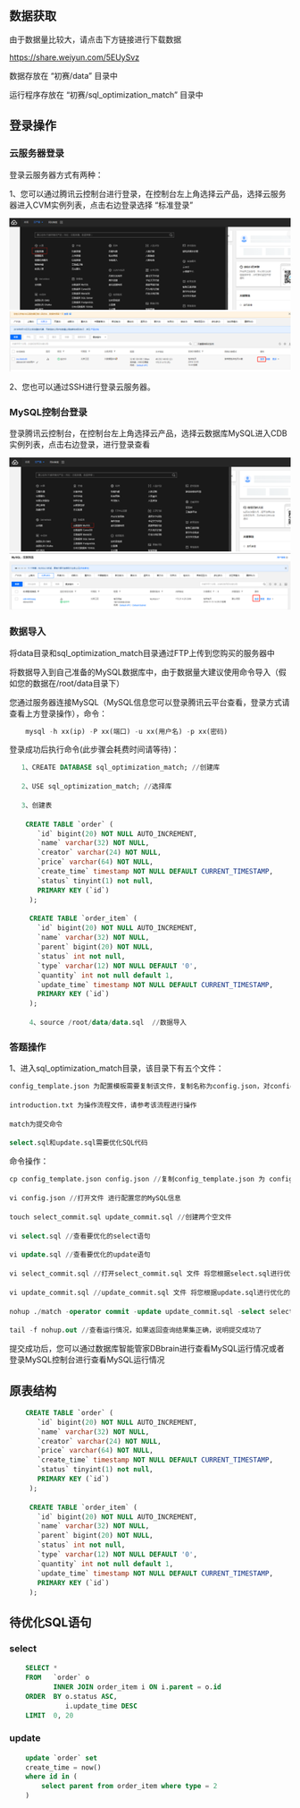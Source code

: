 ## 数据获取
由于数据量比较大，请点击下方链接进行下载数据

https://share.weiyun.com/5EUySvz

数据存放在 “初赛/data” 目录中

运行程序存放在 “初赛/sql_optimization_match” 目录中

## 登录操作

### 云服务器登录

登录云服务器方式有两种：

1、您可以通过腾讯云控制台进行登录，在控制台左上角选择云产品，选择云服务器进入CVM实例列表，点击右边登录选择 “标准登录”

<img src="../img/cvm.jpg" />

<img src="../img/cvm_1.png" />

2、您也可以通过SSH进行登录云服务器。

### MySQL控制台登录

登录腾讯云控制台，在控制台左上角选择云产品，选择云数据库MySQL进入CDB实例列表，点击右边登录，进行登录查看

<img src="../img/cdb.png" />

<img src="../img/cdb_1.jpg" />

### 数据导入

将data目录和sql_optimization_match目录通过FTP上传到您购买的服务器中

将数据导入到自己准备的MySQL数据库中，由于数据量大建议使用命令导入（假如您的数据在/root/data目录下）

您通过服务器连接MySQL（MySQL信息您可以登录腾讯云平台查看，登录方式请查看上方登录操作），命令：
```sql
    mysql -h xx(ip) -P xx(端口) -u xx(用户名) -p xx(密码) 
```
登录成功后执行命令(此步骤会耗费时间请等待)：
```sql
   1、CREATE DATABASE sql_optimization_match; //创建库
   
   2、USE sql_optimization_match; //选择库
   
   3、创建表
   
    CREATE TABLE `order` (
       `id` bigint(20) NOT NULL AUTO_INCREMENT,
       `name` varchar(32) NOT NULL,
       `creator` varchar(24) NOT NULL,
       `price` varchar(64) NOT NULL,
       `create_time` timestamp NOT NULL DEFAULT CURRENT_TIMESTAMP,
       `status` tinyint(1) not null,
       PRIMARY KEY (`id`)
     );
     
     CREATE TABLE `order_item` (
       `id` bigint(20) NOT NULL AUTO_INCREMENT,
       `name` varchar(32) NOT NULL,
       `parent` bigint(20) NOT NULL,
       `status` int not null,
       `type` varchar(12) NOT NULL DEFAULT '0',
       `quantity` int not null default 1,
       `update_time` timestamp NOT NULL DEFAULT CURRENT_TIMESTAMP,
       PRIMARY KEY (`id`)
     );
     
     4、source /root/data/data.sql  //数据导入
```

### 答题操作
1、进入sql_optimization_match目录，该目录下有五个文件：
```sql
config_template.json 为配置模板需要复制该文件，复制名称为config.json，对config.json进行配置

introduction.txt 为操作流程文件，请参考该流程进行操作

match为提交命令

select.sql和update.sql需要优化SQL代码
```

命令操作：
```sql
cp config_template.json config.json //复制config_template.json 为 config.json

vi config.json //打开文件 进行配置您的MySQL信息

touch select_commit.sql update_commit.sql //创建两个空文件

vi select.sql //查看要优化的select语句

vi update.sql //查看要优化的update语句

vi select_commit.sql //打开select_commit.sql 文件 将您根据select.sql进行优化的sql填入该文件中

vi update_commit.sql //update_commit.sql 文件 将您根据update.sql进行优化的sql填入该文件中

nohup ./match -operator commit -update update_commit.sql -select select_commit.sql & //提交优化后的sql命令，请严格按照此方法进行提交

tail -f nohup.out //查看运行情况，如果返回查询结果集正确，说明提交成功了
```

提交成功后，您可以通过数据库智能管家DBbrain进行查看MySQL运行情况或者登录MySQL控制台进行查看MySQL运行情况


## 原表结构

```sql
    CREATE TABLE `order` (
       `id` bigint(20) NOT NULL AUTO_INCREMENT,
       `name` varchar(32) NOT NULL,
       `creator` varchar(24) NOT NULL,
       `price` varchar(64) NOT NULL,
       `create_time` timestamp NOT NULL DEFAULT CURRENT_TIMESTAMP,
       `status` tinyint(1) not null,
       PRIMARY KEY (`id`)
     );
         
     CREATE TABLE `order_item` (
       `id` bigint(20) NOT NULL AUTO_INCREMENT,
       `name` varchar(32) NOT NULL,
       `parent` bigint(20) NOT NULL,
       `status` int not null,
       `type` varchar(12) NOT NULL DEFAULT '0',
       `quantity` int not null default 1,
       `update_time` timestamp NOT NULL DEFAULT CURRENT_TIMESTAMP,
       PRIMARY KEY (`id`)
     );
```

## 待优化SQL语句

### select

```sql
    SELECT *
    FROM   `order` o
           INNER JOIN order_item i ON i.parent = o.id
    ORDER  BY o.status ASC,
              i.update_time DESC
    LIMIT  0, 20
```

### update
```sql
    update `order` set
    create_time = now()
    where id in (
        select parent from order_item where type = 2
    )
```


